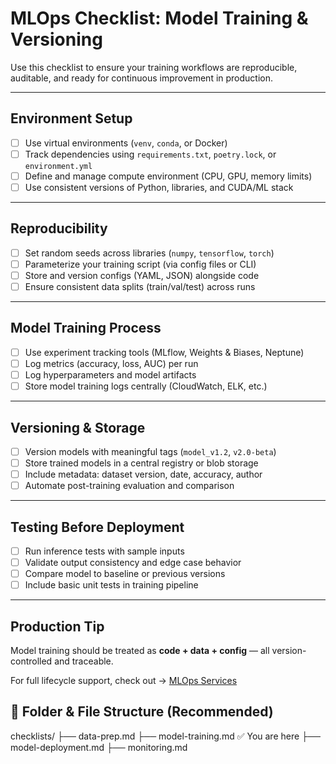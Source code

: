 # MLOps Checklist: Model Training & Versioning

Use this checklist to ensure your training workflows are reproducible, auditable, and ready for continuous improvement in production.

---

## Environment Setup

- [ ] Use virtual environments (`venv`, `conda`, or Docker)
- [ ] Track dependencies using `requirements.txt`, `poetry.lock`, or `environment.yml`
- [ ] Define and manage compute environment (CPU, GPU, memory limits)
- [ ] Use consistent versions of Python, libraries, and CUDA/ML stack

---

## Reproducibility

- [ ] Set random seeds across libraries (`numpy`, `tensorflow`, `torch`)
- [ ] Parameterize your training script (via config files or CLI)
- [ ] Store and version configs (YAML, JSON) alongside code
- [ ] Ensure consistent data splits (train/val/test) across runs

---

## Model Training Process

- [ ] Use experiment tracking tools (MLflow, Weights & Biases, Neptune)
- [ ] Log metrics (accuracy, loss, AUC) per run
- [ ] Log hyperparameters and model artifacts
- [ ] Store model training logs centrally (CloudWatch, ELK, etc.)

---

## Versioning & Storage

- [ ] Version models with meaningful tags (`model_v1.2`, `v2.0-beta`)
- [ ] Store trained models in a central registry or blob storage
- [ ] Include metadata: dataset version, date, accuracy, author
- [ ] Automate post-training evaluation and comparison

---

## Testing Before Deployment

- [ ] Run inference tests with sample inputs
- [ ] Validate output consistency and edge case behavior
- [ ] Compare model to baseline or previous versions
- [ ] Include basic unit tests in training pipeline

---

## Production Tip

Model training should be treated as **code + data + config** — all version-controlled and traceable.

For full lifecycle support, check out → [MLOps Services](https://www.azilen.com/mlops-services/)

## 📁 Folder & File Structure (Recommended)

checklists/
├── data-prep.md
├── model-training.md ✅ You are here
├── model-deployment.md
├── monitoring.md
